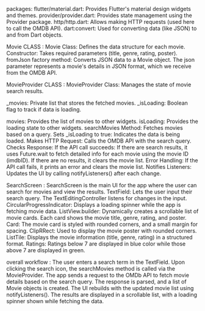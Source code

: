 packages:
flutter/material.dart: Provides Flutter's material design widgets and themes.
provider/provider.dart: Provides state management using the Provider package.
http/http.dart: Allows making HTTP requests (used here to call the OMDB API).
dart:convert: Used for converting data (like JSON) to and from Dart objects.

Movie CLASS : 
Movie Class: Defines the data structure for each movie.
Constructor: Takes required parameters (title, genre, rating, poster).
fromJson factory method: Converts JSON data to a Movie object. The json parameter represents a movie's details in JSON format, which we receive from the OMDB API.


MovieProvider CLASS :
MovieProvider Class: Manages the state of movie search results.

_movies: Private list that stores the fetched movies.
_isLoading: Boolean flag to track if data is loading.

movies: Provides the list of movies to other widgets.
isLoading: Provides the loading state to other widgets.
searchMovies Method: Fetches movies based on a query.
Sets _isLoading to true: Indicates the data is being loaded.
Makes HTTP Request: Calls the OMDB API with the search query.
Checks Response: If the API call succeeds:
   If there are search results, it uses Future.wait to fetch detailed info for each movie using the movie ID (imdbID).
   If there are no results, it clears the movie list.
Error Handling: If the API call fails, it prints an error and clears the movie list.
Notifies Listeners: Updates the UI by calling notifyListeners() after each change.



SearchScreen : 
SearchScreen is the main UI for the app where the user can search for movies and view the results.
TextField: Lets the user input their search query. The TextEditingController listens for changes in the input.
CircularProgressIndicator: Displays a loading spinner while the app is fetching movie data.
ListView.builder: Dynamically creates a scrollable list of movie cards. Each card shows the movie title, genre, rating, and poster.
Card: The movie card is styled with rounded corners, and a small margin for spacing.
ClipRRect: Used to display the movie poster with rounded corners.
ListTile: Displays the movie information (title, genre, rating) in a structured format.
Ratings: Ratings below 7 are displayed in blue color while those above 7 are displayed in green.



overall workflow : 
The user enters a search term in the TextField.
Upon clicking the search icon, the searchMovies method is called via the MovieProvider.
The app sends a request to the OMDb API to fetch movie details based on the search query.
The response is parsed, and a list of Movie objects is created.
The UI rebuilds with the updated movie list using notifyListeners().
The results are displayed in a scrollable list, with a loading spinner shown while fetching the data.
